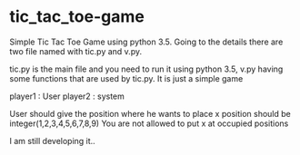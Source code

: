 # tic_tac_toe-game
Simple Tic Tac Toe Game using python 3.5.
Going to the details there are two file named with tic.py and v.py.

tic.py is the main file and you need to run it using python 3.5,
v.py having some functions that are used by tic.py.
It is just a simple game

player1 : User
player2 : system

User should give the position where he wants to place x
position should be integer(1,2,3,4,5,6,7,8,9)
You are not allowed to put x at occupied positions


I am still developing it..
